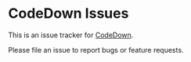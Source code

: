 # CodeDown Issues

This is an issue tracker for [CodeDown](https://codedown.io).

Please file an issue to report bugs or feature requests.
